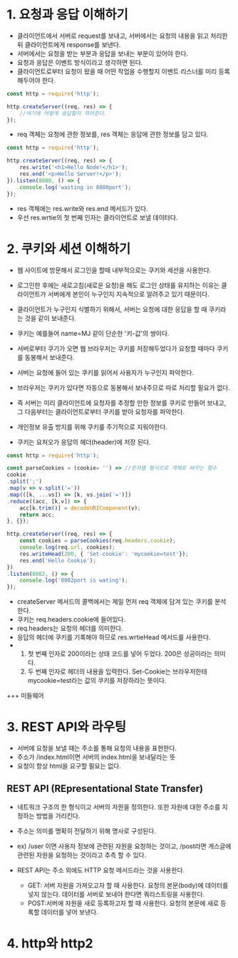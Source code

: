 # 1. 요청과 응답 이해하기

* 클라이언트에서 서버로 request를 보내고, 서버에서는 요청의 내용을 읽고 처리한 뒤 클라이언트에게 response를 보낸다.
* 서버에서는 요청을 받는 부분과 응답을 보내는 부분이 있어야 한다.
* 요청과 응답은 이벤트 방식이라고 생각하면 된다.
* 클라이언트로부터 요청이 왔을 때 어떤 작업을 수행할지 이벤트 리스너를 미리 등록해두어야 한다.

``` javascript
const http = require('http');

http.createServer((req, res) => {
    //여기에 어떻게 응답할지 적어준다.
});
```

* req 객체는 요청에 관한 정보를, res 객체는 응답에 관한 정보를 담고 있다.

```javascript
const http = require('http');

http.createServer((req, res) => {
    res.write('<h1>Hello Node!</h1>');
    res.end('<p>Hello Server!</p>');
}).listen(8080, () => {
    console.log('waiting in 8080port');
});
```

* res 객체에는 res.write와 res.end 메서드가 있다.
* 우선 res.wrtie의 첫 번째 인자는 클라이언트로 보낼 데이터다.



# 2. 쿠키와 세션 이해하기

* 웹 사이트에 방문해서 로그인을 할때 내부적으로는 쿠키와 세션을 사용한다.
* 로그인한 후에는 새로고침(새로운 요청)을 해도 로그인 상태를 유지하는 이유는 클라이언트가 서버에게 본인이 누구인지 지속적으로 알려주고 있기 때문이다.
* 클라이언트가 누구인지 식별하기 위해서, 서버는 요청에 대한 응답을 할 때 쿠키라는 것을 같이 보내준다.
* 쿠키는 예를들어 name=MJ 같이 단순한 '키-값'의 쌍이다.
* 서버로부터 쿠기가 오면 웹 브라우저는 쿠키를 저장해두었다가 요청할 때마다 쿠키를 동봉해서 보내준다.
* 서버는 요청에 들어 있는 쿠키를 읽어서 사용자가 누구인지 파악한다.
* 브라우저는 쿠키가 있다면 자동으로 동봉해서 보내주므로 따로 처리할 필요가 없다.

* 즉 서버는 미리 클라이언트에 요청자를 추정할 만한 정보를 쿠키로 만들어 보내고, 그 다음부터는 클라이언트로부터 쿠키를 받아 요청자를 파악한다.
* 개인정보 유출 방지를 위해 쿠키를 주기적으로 지워야한다.
* 쿠키는 요처오가 응답의 헤더(header)에 저장 된다.

```javascript
const http = require('http');

const parseCookies = (cookie= '') => //문자열 형식으로 객체로 바꾸는 함수
cookie
.split(';')
.map(v => v.split('='))
.map(([k, ...vs]) => [k, vs.join('=')])
.reduce((acc, [k,v]) => {
    acc[k.trim()] = decodeURIComponent(v);
    return acc;
}, {});

http.createServer((req, res) => {
    const cookies = parseCookies(req.headers.cookie);
    console.log(req.url, cookies);
    res.writeHead(200, { 'Set-cookie': 'mycookie=test'});
    res.end('Hello Cookie');
})
.listen(8082, () => {
    console.log('8082port is wating');
});


```



* createServer 메서드의 콜백에서는 제일 먼저 req 객체에 담겨 있는 쿠키를 분석한다.
* 쿠키는 req.headers.cookie에 들어있다.
* req.headers는 요청의 헤더를 의미한다.
* 응답의 헤더에 쿠키를 기록해야 하므로 res.wrtieHead 메서드를 사용한다.
* 1. 첫 번째 인자로 200이라는 상태 코드를 넣어 두었다. 200은 성공이라는 의미다.
  2. 두 번째 인자로 헤더의 내용을 입력한다. Set-Cookie는 브라우저한테 mycookie=test라는 값의 쿠키를 저장하라는 뜻이다.







+++ 미들웨어

# 3. REST API와 라우팅



* 서버에 요청을 보낼 때는 주소를 통해 요청의 내용을 표현한다.
* 주소가 /index.html이면 서버의 index.html을 보내달라는 뜻
* 요청이 항상 html을 요구할 필요는 없다.



## REST API (REpresentational State Transfer)

* 네트워크 구조의 한 형식이고 서버의 자원을 정의한다. 또한 자원에 대한 주소를 지정하는 방법을 가리킨다.

* 주소는 의미를 명확히 전달하기 위해 명사로 구성된다. 
* ex) /user 이면 사용자 정보에 관련된 자원을 요청하는 것이고, /post라면 게스글에 관련된 자원을 요청하는 것이라고 추측 할 수 있다.
* REST API는 주소 외에도 HTTP 요청 메서드라는 것을 사용한다.
  * GET: 서버 자원을 가져오고자 할 때 사용한다. 요청의 본문(body)에 데이터를 넣지 않는다. 데이터를 서버로 보내야 한다면 쿼리스트링을 사용한다.
  * POST:서버에 자원을 새로 등록하고자 할 때 사용한다. 요청의 본문에 새로 등록할 데이터를 넣어 보낸다.



# 4. http와 http2

